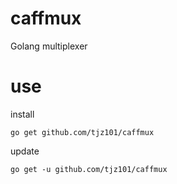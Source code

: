 # caffmux
Golang multiplexer  

# use

install
```
go get github.com/tjz101/caffmux
```

update
```
go get -u github.com/tjz101/caffmux
```
